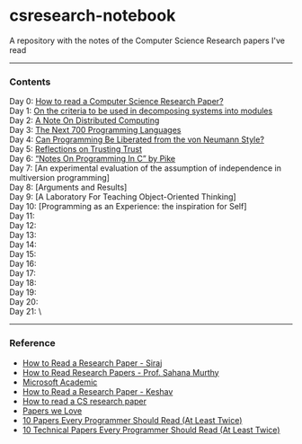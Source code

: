 # csresearch-notebook
A repository with the notes of the Computer Science Research papers I've read

---
### Contents
Day 0: [How to read a Computer Science Research Paper?](howto.md)\
Day 1: [On the criteria to be used in decomposing systems into modules](day1.md)\
Day 2: [A Note On Distributed Computing](day2.md)\
Day 3: [The Next 700 Programming Languages](day3.md)\
Day 4: [Can Programming Be Liberated from the von Neumann Style?](day4.md)\
Day 5: [Reflections on Trusting Trust](day5.md)\
Day 6: [“Notes On Programming In C” by Pike]()\
Day 7: [An experimental evaluation of the assumption of independence in multiversion programming]\
Day 8: [Arguments and Results]\
Day 9: [A Laboratory For Teaching Object-Oriented Thinking]\
Day 10: [Programming as an Experience: the inspiration for Self]\
Day 11: \
Day 12: \
Day 13: \
Day 14: \
Day 15: \
Day 16: \
Day 17: \
Day 18: \
Day 19: \
Day 20: \
Day 21: \

---
### Reference
- [How to Read a Research Paper - Siraj](https://www.youtube.com/watch?v=SHTOI0KtZnU)
- [How to Read Research Papers - Prof. Sahana Murthy](https://www.youtube.com/watch?v=7_oznOE6mVY)
- [Microsoft Academic](https://academic.microsoft.com)
- [How to Read a Research Paper - Keshav](https://blizzard.cs.uwaterloo.ca/keshav/home/Papers/data/07/paper-reading.pdf)
- [How to read a CS research paper](http://www2.cs.uregina.ca/~pwlfong/CS499/reading-paper.pdf)
- [Papers we Love](https://github.com/papers-we-love/papers-we-love)
- [10 Papers Every Programmer Should Read (At Least Twice) ](http://web.archive.org/web/20121024173845/http://blog.objectmentor.com/articles/2009/02/26/10-papers-every-programmer-should-read-at-least-twice)
- [10 Technical Papers Every Programmer Should Read (At Least Twice)](http://blog.fogus.me/2011/09/08/10-technical-papers-every-programmer-should-read-at-least-twice/)
